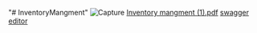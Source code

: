 "# InventoryMangment" 
![Capture](https://github.com/LaithNemer/InventoryMangment/assets/130616174/681b838f-b404-48d1-b233-6449dea7f5eb)
[Inventory mangment (1).pdf](https://github.com/LaithNemer/InventoryMangment/files/14893880/Inventory.mangment.1.pdf)
[swagger editor](https://app.swaggerhub.com/apis/ISLEIMEYYEHLITH/1InventoryManagement/1.0.0-oas3.1)

